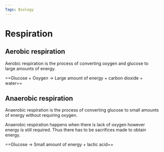```yaml
---
Tags: Biology
---
```


# Respiration
## Aerobic respiration
Aerobic respiration is the process of converting oxygen and glucose to large amounts of energy.

==Glucose + Oxygen -> Large amount of energy + carbon dioxide + water==

## Anaerobic respiration
Anaerobic respiration is the process of converting glucose to small amounts of energy without requiring oxygen.

Anaerobic respiration happens when there is lack of oxygen however energy is still required. Thus there has to be sacrifices made to obtain energy.

==Glucose -> Small amount of energy + lactic acid==